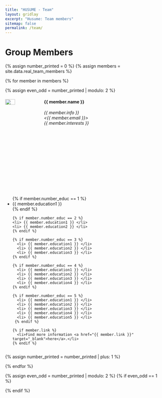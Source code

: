 ```yaml
---
title: "HUSUME - Team"
layout: gridlay
excerpt: "Husume: Team members"
sitemap: false
permalink: /team/
---
```


# Group Members

{% assign number_printed = 0 %}
{% assign members = site.data.real_team_members %}


<div class="row" id="team_container">

{% for member in members %}

{% assign even_odd = number_printed | modulo: 2 %}


<div class="col-sm-6 clearfix profile">
   <div class="main_profile" style="height: 300px">
     <img src="{{ site.url }}{{ site.baseurl }}/images/teampic/{{ member.photo }}" class="img-responsive" width="25%" style="float: left" />
     <h4>{{ member.name }}</h4>
     <i>{{ member.info }}<br><{{ member.email }}><br>{{ member.interests }}</i>
   </div>
   <ul style="overflow: hidden;" class="teamedu well">
     {% if member.number_educ == 1 %}
      <li> {{ member.education1 }} </li>
     {% endif %}
 
    {% if member.number_educ == 2 %}
    <li> {{ member.education1 }} </li>
    <li> {{ member.education2 }} </li>
    {% endif %}

    {% if member.number_educ == 3 %}
      <li> {{ member.education1 }} </li>
      <li> {{ member.education2 }} </li>
      <li> {{ member.education3 }} </li>
    {% endif %}

    {% if member.number_educ == 4 %}
      <li> {{ member.education1 }} </li>
      <li> {{ member.education2 }} </li>
      <li> {{ member.education3 }} </li>
      <li> {{ member.education4 }} </li>
    {% endif %}

    {% if member.number_educ == 5 %}
      <li> {{ member.education1 }} </li>
      <li> {{ member.education2 }} </li>
      <li> {{ member.education3 }} </li>
      <li> {{ member.education4 }} </li>
      <li> {{ member.education5 }} </li>
     {% endif %}

    {% if member.link %}
      <li>Find more information <a href="{{ member.link }}" target="_blank">here</a>.</li>
    {% endif %}
  </ul>
  
</div>

{% assign number_printed = number_printed | plus: 1 %}


{% endfor %}

</div>

{% assign even_odd = number_printed | modulo: 2 %}
{% if even_odd == 1 %}
</div>
{% endif %}
